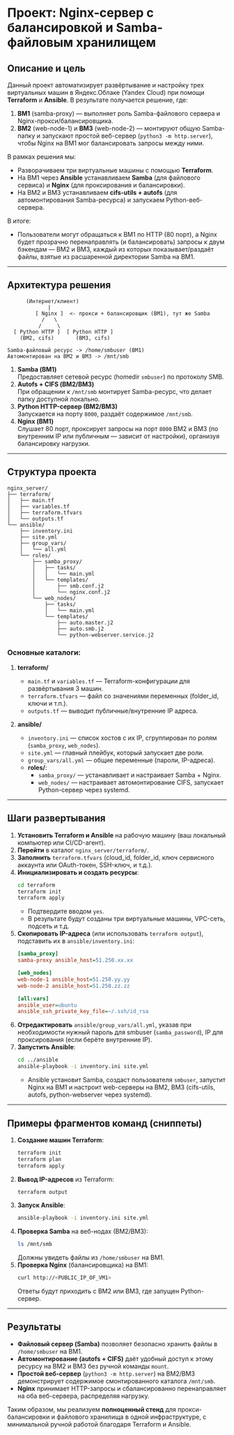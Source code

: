 # Проект: Nginx-сервер с балансировкой и Samba-файловым хранилищем

## Описание и цель
Данный проект автоматизирует развёртывание и настройку трех виртуальных машин в Яндекс.Облаке (Yandex Cloud) при помощи **Terraform** и **Ansible**. В результате получается решение, где:
1. **ВМ1** (samba-proxy) — выполняет роль Samba-файлового сервера и Nginx-прокси/балансировщика.
2. **ВМ2** (web-node-1) и **ВМ3** (web-node-2) — монтируют общую Samba-папку и запускают простой веб-сервер (`python3 -m http.server`), чтобы Nginx на ВМ1 мог балансировать запросы между ними.

В рамках решения мы:
- Разворачиваем три виртуальные машины с помощью **Terraform**.
- На ВМ1 через **Ansible** устанавливаем **Samba** (для файлового сервиса) и **Nginx** (для проксирования и балансировки).
- На ВМ2 и ВМ3 устанавливаем **cifs-utils + autofs** (для автомонтирования Samba-ресурса) и запускаем Python-веб-сервера.  

В итоге:
- Пользователи могут обращаться к ВМ1 по HTTP (80 порт), а Nginx будет прозрачно перенаправлять (и балансировать) запросы к двум бэкендам — ВМ2 и ВМ3, каждый из которых показывает/раздаёт файлы, взятые из расшаренной директории Samba на ВМ1.

---

## Архитектура решения
```plaintext
      (Интернет/клиент)
             |
         [ Nginx ]  <- прокси + балансировщик (ВМ1), тут же Samba
           /   \
          /     \
  [ Python HTTP ]  [ Python HTTP ]
    (ВМ2, cifs)       (ВМ3, cifs)

Samba-файловый ресурс -> /home/smbuser (ВМ1)
Автомонтирован на ВМ2 и ВМ3 -> /mnt/smb
```

1. **Samba (ВМ1)**  
   Предоставляет сетевой ресурс (homedir `smbuser`) по протоколу SMB.  
2. **Autofs + CIFS (ВМ2/ВМ3)**  
   При обращении к `/mnt/smb` монтирует Samba-ресурс, что делает папку доступной локально.  
3. **Python HTTP-сервер (ВМ2/ВМ3)**  
   Запускается на порту `8000`, раздаёт содержимое `/mnt/smb`.  
4. **Nginx (ВМ1)**  
   Слушает 80 порт, проксирует запросы на порт `8000` ВМ2 и ВМ3 (по внутренним IP или публичным — зависит от настройки), организуя балансировку нагрузки.  

---

## Структура проекта

```
nginx_server/
├── terraform/
│   ├── main.tf
│   ├── variables.tf
│   ├── terraform.tfvars
│   └── outputs.tf
└── ansible/
    ├── inventory.ini
    ├── site.yml
    ├── group_vars/
    │   └── all.yml
    └── roles/
        ├── samba_proxy/
        │   ├── tasks/
        │   │   └── main.yml
        │   └── templates/
        │       ├── smb.conf.j2
        │       └── nginx.conf.j2
        └── web_nodes/
            ├── tasks/
            │   └── main.yml
            └── templates/
                ├── auto.master.j2
                ├── auto.smb.j2
                └── python-webserver.service.j2
```

### Основные каталоги:
1. **terraform/**  
   - `main.tf` и `variables.tf` — Terraform-конфигурации для развёртывания 3 машин.  
   - `terraform.tfvars` — файл со значениями переменных (folder_id, ключи и т.п.).  
   - `outputs.tf` — выводит публичные/внутренние IP адреса.

2. **ansible/**  
   - `inventory.ini` — список хостов с их IP, сгруппирован по ролям (`samba_proxy`, `web_nodes`).  
   - `site.yml` — главный плейбук, который запускает две роли.  
   - `group_vars/all.yml` — общие переменные (пароли, IP-адреса).  
   - **roles/**:
     - `samba_proxy/` — устанавливает и настраивает Samba + Nginx.
     - `web_nodes/` — настраивает автомонтирование CIFS, запускает Python-сервер через systemd.

---

## Шаги развертывания

1. **Установить Terraform и Ansible** на рабочую машину (ваш локальный компьютер или CI/CD-агент).
2. **Перейти** в каталог `nginx_server/terraform/`.
3. **Заполнить** `terraform.tfvars` (cloud_id, folder_id, ключ сервисного аккаунта или OAuth-токен, SSH-ключ, и т.д.).
4. **Инициализировать и создать ресурсы**:
   ```bash
   cd terraform
   terraform init
   terraform apply
   ```
   - Подтвердите вводом `yes`.  
   - В результате будут созданы три виртуальные машины, VPC-сеть, подсеть и т.д.
5. **Скопировать IP-адреса** (или использовать `terraform output`), подставить их в `ansible/inventory.ini`:
   ```ini
   [samba_proxy]
   samba-proxy ansible_host=51.250.xx.xx

   [web_nodes]
   web-node-1 ansible_host=51.250.yy.yy
   web-node-2 ansible_host=51.250.zz.zz

   [all:vars]
   ansible_user=ubuntu
   ansible_ssh_private_key_file=~/.ssh/id_rsa
   ```
6. **Отредактировать** `ansible/group_vars/all.yml`, указав при необходимости нужный пароль для smbuser (`samba_password`), IP для проксирования (если берёте внутренние IP).
7. **Запустить Ansible**:
   ```bash
   cd ../ansible
   ansible-playbook -i inventory.ini site.yml
   ```
   - Ansible установит Samba, создаст пользователя `smbuser`, запустит Nginx на ВМ1 и настроит web-серверы на ВМ2, ВМ3 (cifs-utils, autofs, python-webserver через systemd).

---

## Примеры фрагментов команд (сниппеты)

1. **Создание машин Terraform**:
   ```bash
   terraform init
   terraform plan
   terraform apply
   ```
2. **Вывод IP-адресов** из Terraform:
   ```bash
   terraform output
   ```
3. **Запуск Ansible**:
   ```bash
   ansible-playbook -i inventory.ini site.yml
   ```
4. **Проверка Samba** на веб-нодах (ВМ2/ВМ3):
   ```bash
   ls /mnt/smb
   ```
   Должны увидеть файлы из `/home/smbuser` на ВМ1.
5. **Проверка Nginx** (балансировщика) на ВМ1:
   ```bash
   curl http://<PUBLIC_IP_OF_VM1>
   ```
   Ответы будут приходить с ВМ2 или ВМ3, где запущен Python-сервер.

---

## Результаты
- **Файловый сервер (Samba)** позволяет безопасно хранить файлы в `/home/smbuser` на ВМ1.  
- **Автомонтирование (autofs + CIFS)** даёт удобный доступ к этому ресурсу на ВМ2 и ВМ3 без ручной команды `mount`.  
- **Простой веб-сервер** (`python3 -m http.server`) на ВМ2/ВМ3 демонстрирует содержимое смонтированного каталога `/mnt/smb`.  
- **Nginx** принимает HTTP-запросы и сбалансированно перенаправляет на оба веб-сервера, распределяя нагрузку.

Таким образом, мы реализуем **полноценный стенд** для прокси-балансировки и файлового хранилища в одной инфраструктуре, с минимальной ручной работой благодаря Terraform и Ansible.
```
